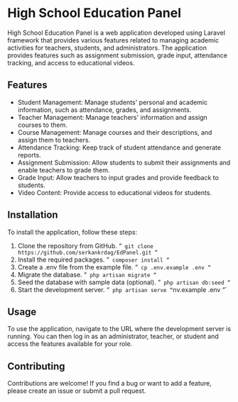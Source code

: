 # High School Education Panel

High School Education Panel is a web application developed using Laravel framework that provides various features related to managing academic activities for teachers, students, and administrators. The application provides features such as assignment submission, grade input, attendance tracking, and access to educational videos.

## Features

- Student Management: Manage students' personal and academic information, such as attendance, grades, and assignments.
- Teacher Management: Manage teachers' information and assign courses to them.
- Course Management: Manage courses and their descriptions, and assign them to teachers.
- Attendance Tracking: Keep track of student attendance and generate reports.
- Assignment Submission: Allow students to submit their assignments and enable teachers to grade them.
- Grade Input: Allow teachers to input grades and provide feedback to students.
- Video Content: Provide access to educational videos for students.


## Installation

To install the application, follow these steps:

1. Clone the repository from GitHub.
“`
git clone https://github.com/serkankrdag/EdPanel.git
“`
2. Install the required packages.
“`
composer install
“`
3. Create a .env file from the example file.
“`
cp .env.example .env
“`
4. Migrate the database.
“`
php artisan migrate
“`
5. Seed the database with sample data (optional).
“`
php artisan db:seed
“`
6. Start the development server.
“`
php artisan serve
“`nv.example .env
“`

## Usage

To use the application, navigate to the URL where the development server is running. You can then log in as an administrator, teacher, or student and access the features available for your role.

## Contributing

Contributions are welcome! If you find a bug or want to add a feature, please create an issue or submit a pull request.